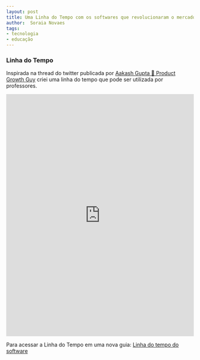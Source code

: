 ```yaml
---
layout: post
title: Uma Linha do Tempo com os softwares que revolucionaram o mercado de tecnologia
author:  Soraia Novaes
tags: 
- tecnologia
- educação
---
```


### Linha do Tempo
Inspirada na thread do twitter publicada por [Aakash Gupta 🚀 Product Growth Guy](https://twitter.com/aakashg0/status/1670657655021490177) criei uma linha do tempo que pode ser utilizada por professores.

<iframe src='https://cdn.knightlab.com/libs/timeline3/latest/embed/index.html?source=1KhhBvBrDnoQb6bfxS2otcXMWxXvq_Efb2GM1_51gU-c&font=Default&lang=en&initial_zoom=2&height=650' width='100%' height='650' webkitallowfullscreen mozallowfullscreen allowfullscreen frameborder='0'></iframe>

Para acessar a Linha do Tempo em uma nova guia: 
[Linha do tempo do software](https://cdn.knightlab.com/libs/timeline3/latest/embed/index.html?source=1KhhBvBrDnoQb6bfxS2otcXMWxXvq_Efb2GM1_51gU-c&font=Default&lang=en&initial_zoom=2&height=650)